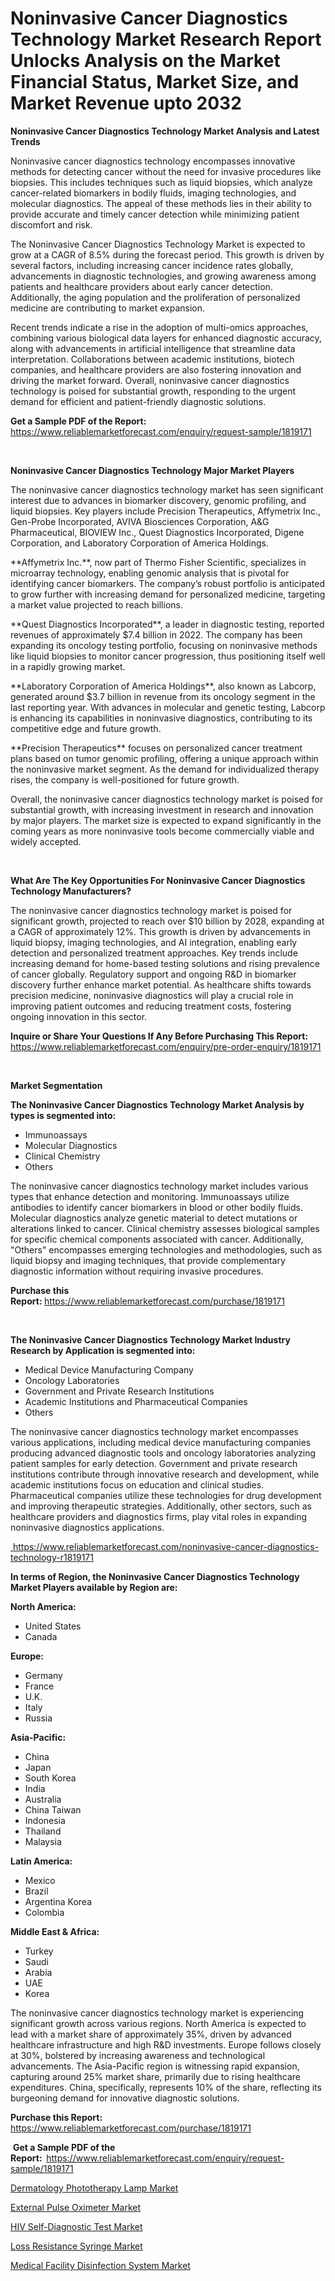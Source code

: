 <p><h1>Noninvasive Cancer Diagnostics Technology Market Research Report Unlocks Analysis on the Market Financial Status, Market Size, and Market Revenue upto 2032</h1></p><p><strong>Noninvasive Cancer Diagnostics Technology Market Analysis and Latest Trends</strong></p>
<p><p>Noninvasive cancer diagnostics technology encompasses innovative methods for detecting cancer without the need for invasive procedures like biopsies. This includes techniques such as liquid biopsies, which analyze cancer-related biomarkers in bodily fluids, imaging technologies, and molecular diagnostics. The appeal of these methods lies in their ability to provide accurate and timely cancer detection while minimizing patient discomfort and risk.</p><p>The Noninvasive Cancer Diagnostics Technology Market is expected to grow at a CAGR of 8.5% during the forecast period. This growth is driven by several factors, including increasing cancer incidence rates globally, advancements in diagnostic technologies, and growing awareness among patients and healthcare providers about early cancer detection. Additionally, the aging population and the proliferation of personalized medicine are contributing to market expansion. </p><p>Recent trends indicate a rise in the adoption of multi-omics approaches, combining various biological data layers for enhanced diagnostic accuracy, along with advancements in artificial intelligence that streamline data interpretation. Collaborations between academic institutions, biotech companies, and healthcare providers are also fostering innovation and driving the market forward. Overall, noninvasive cancer diagnostics technology is poised for substantial growth, responding to the urgent demand for efficient and patient-friendly diagnostic solutions.</p></p>
<p><strong>Get a Sample PDF of the Report:&nbsp;</strong> <a href="https://www.reliablemarketforecast.com/enquiry/request-sample/1819171?utm_campaign=1080&utm_medium=2&utm_source=Github&utm_content=ia&utm_term=05032025&utm_id=noninvasive-cancer-diagnostics-technology">https://www.reliablemarketforecast.com/enquiry/request-sample/1819171</a></p>
<p>&nbsp;</p>
<p><strong>Noninvasive Cancer Diagnostics Technology Major Market Players</strong></p>
<p><p>The noninvasive cancer diagnostics technology market has seen significant interest due to advances in biomarker discovery, genomic profiling, and liquid biopsies. Key players include Precision Therapeutics, Affymetrix Inc., Gen-Probe Incorporated, AVIVA Biosciences Corporation, A&G Pharmaceutical, BIOVIEW Inc., Quest Diagnostics Incorporated, Digene Corporation, and Laboratory Corporation of America Holdings.</p><p>**Affymetrix Inc.**, now part of Thermo Fisher Scientific, specializes in microarray technology, enabling genomic analysis that is pivotal for identifying cancer biomarkers. The company’s robust portfolio is anticipated to grow further with increasing demand for personalized medicine, targeting a market value projected to reach billions.</p><p>**Quest Diagnostics Incorporated**, a leader in diagnostic testing, reported revenues of approximately $7.4 billion in 2022. The company has been expanding its oncology testing portfolio, focusing on noninvasive methods like liquid biopsies to monitor cancer progression, thus positioning itself well in a rapidly growing market.</p><p>**Laboratory Corporation of America Holdings**, also known as Labcorp, generated around $3.7 billion in revenue from its oncology segment in the last reporting year. With advances in molecular and genetic testing, Labcorp is enhancing its capabilities in noninvasive diagnostics, contributing to its competitive edge and future growth.</p><p>**Precision Therapeutics** focuses on personalized cancer treatment plans based on tumor genomic profiling, offering a unique approach within the noninvasive market segment. As the demand for individualized therapy rises, the company is well-positioned for future growth.</p><p>Overall, the noninvasive cancer diagnostics technology market is poised for substantial growth, with increasing investment in research and innovation by major players. The market size is expected to expand significantly in the coming years as more noninvasive tools become commercially viable and widely accepted.</p></p>
<p>&nbsp;</p>
<p><strong>What Are The Key Opportunities For Noninvasive Cancer Diagnostics Technology Manufacturers?</strong></p>
<p><p>The noninvasive cancer diagnostics technology market is poised for significant growth, projected to reach over $10 billion by 2028, expanding at a CAGR of approximately 12%. This growth is driven by advancements in liquid biopsy, imaging technologies, and AI integration, enabling early detection and personalized treatment approaches. Key trends include increasing demand for home-based testing solutions and rising prevalence of cancer globally. Regulatory support and ongoing R&D in biomarker discovery further enhance market potential. As healthcare shifts towards precision medicine, noninvasive diagnostics will play a crucial role in improving patient outcomes and reducing treatment costs, fostering ongoing innovation in this sector.</p></p>
<p><strong>Inquire or Share Your Questions If Any Before Purchasing This Report:</strong> <a href="https://www.reliablemarketforecast.com/enquiry/pre-order-enquiry/1819171?utm_campaign=1080&utm_medium=2&utm_source=Github&utm_content=ia&utm_term=05032025&utm_id=noninvasive-cancer-diagnostics-technology">https://www.reliablemarketforecast.com/enquiry/pre-order-enquiry/1819171</a></p>
<p>&nbsp;</p>
<p><strong>Market Segmentation</strong></p>
<p><strong>The Noninvasive Cancer Diagnostics Technology Market Analysis by types is segmented into:</strong></p>
<p><ul><li>Immunoassays</li><li>Molecular Diagnostics</li><li>Clinical Chemistry</li><li>Others</li></ul></p>
<p><p>The noninvasive cancer diagnostics technology market includes various types that enhance detection and monitoring. Immunoassays utilize antibodies to identify cancer biomarkers in blood or other bodily fluids. Molecular diagnostics analyze genetic material to detect mutations or alterations linked to cancer. Clinical chemistry assesses biological samples for specific chemical components associated with cancer. Additionally, "Others" encompasses emerging technologies and methodologies, such as liquid biopsy and imaging techniques, that provide complementary diagnostic information without requiring invasive procedures.</p></p>
<p><strong>Purchase this Report:&nbsp;</strong><a href="https://www.reliablemarketforecast.com/purchase/1819171?utm_campaign=1080&utm_medium=2&utm_source=Github&utm_content=ia&utm_term=05032025&utm_id=noninvasive-cancer-diagnostics-technology">https://www.reliablemarketforecast.com/purchase/1819171</a></p>
<p>&nbsp;</p>
<p><strong>The Noninvasive Cancer Diagnostics Technology Market Industry Research by Application is segmented into:</strong></p>
<p><ul><li>Medical Device Manufacturing Company</li><li>Oncology Laboratories</li><li>Government and Private Research Institutions</li><li>Academic Institutions and Pharmaceutical Companies</li><li>Others</li></ul></p>
<p><p>The noninvasive cancer diagnostics technology market encompasses various applications, including medical device manufacturing companies producing advanced diagnostic tools and oncology laboratories analyzing patient samples for early detection. Government and private research institutions contribute through innovative research and development, while academic institutions focus on education and clinical studies. Pharmaceutical companies utilize these technologies for drug development and improving therapeutic strategies. Additionally, other sectors, such as healthcare providers and diagnostics firms, play vital roles in expanding noninvasive diagnostics applications.</p></p>
<p><a href="https://www.reliablemarketforecast.com/noninvasive-cancer-diagnostics-technology-r1819171?utm_campaign=1080&utm_medium=2&utm_source=Github&utm_content=ia&utm_term=05032025&utm_id=noninvasive-cancer-diagnostics-technology">&nbsp;https://www.reliablemarketforecast.com/noninvasive-cancer-diagnostics-technology-r1819171</a></p>
<p><strong>In terms of Region, the Noninvasive Cancer Diagnostics Technology Market Players available by Region are:</strong></p>
<p>
    <p> <strong> North America: </strong>
        <ul>
            <li>United States</li>
            <li>Canada</li>
        </ul>
        </p> 
    <p> <strong> Europe: </strong>
        <ul>
            <li>Germany</li>
            <li>France</li>
            <li>U.K.</li>
            <li>Italy</li>
            <li>Russia</li>
        </ul>
        </p> 
    <p> <strong> Asia-Pacific: </strong>
        <ul>
            <li>China</li>
            <li>Japan</li>
            <li>South Korea</li>
            <li>India</li>
            <li>Australia</li>
            <li>China Taiwan</li>
            <li>Indonesia</li>
            <li>Thailand</li>
            <li>Malaysia</li>
        </ul>
        </p> 
    <p> <strong> Latin America: </strong>
        <ul>
            <li>Mexico</li>
            <li>Brazil</li>
            <li>Argentina Korea</li>
            <li>Colombia</li>
        </ul>
        </p> 
    <p> <strong> Middle East & Africa: </strong>
        <ul>
            <li>Turkey</li>
            <li>Saudi</li>
            <li>Arabia</li>
            <li>UAE</li>
            <li>Korea</li>
        </ul>
    </p>
    </p>
<p><p>The noninvasive cancer diagnostics technology market is experiencing significant growth across various regions. North America is expected to lead with a market share of approximately 35%, driven by advanced healthcare infrastructure and high R&D investments. Europe follows closely at 30%, bolstered by increasing awareness and technological advancements. The Asia-Pacific region is witnessing rapid expansion, capturing around 25% market share, primarily due to rising healthcare expenditures. China, specifically, represents 10% of the share, reflecting its burgeoning demand for innovative diagnostic solutions.</p></p>
<p><strong>Purchase this Report: </strong><a href="https://www.reliablemarketforecast.com/purchase/1819171?utm_campaign=1080&utm_medium=2&utm_source=Github&utm_content=ia&utm_term=05032025&utm_id=noninvasive-cancer-diagnostics-technology">https://www.reliablemarketforecast.com/purchase/1819171</a></p>
<p>&nbsp;<strong>Get a Sample PDF of the Report:&nbsp;&nbsp;</strong><a href="https://www.reliablemarketforecast.com/enquiry/request-sample/1819171?utm_campaign=1080&utm_medium=2&utm_source=Github&utm_content=ia&utm_term=05032025&utm_id=noninvasive-cancer-diagnostics-technology">https://www.reliablemarketforecast.com/enquiry/request-sample/1819171</a></p>
<p><strong></strong></p>
<p><p><a href="https://github.com/bartzthateis/Market-Research-Report-List-1/blob/main/dermatology-phototherapy-lamp-market.md?utm_campaign=1080&utm_medium=2&utm_source=Github&utm_content=ia&utm_term=05032025&utm_id=noninvasive-cancer-diagnostics-technology">Dermatology Phototherapy Lamp Market</a></p><p><a href="https://github.com/vespigeakexc/Market-Research-Report-List-1/blob/main/external-pulse-oximeter-market.md?utm_campaign=1080&utm_medium=2&utm_source=Github&utm_content=ia&utm_term=05032025&utm_id=noninvasive-cancer-diagnostics-technology">External Pulse Oximeter Market</a></p><p><a href="https://github.com/eimutelufta/Market-Research-Report-List-1/blob/main/hiv-self-diagnostic-test-market.md?utm_campaign=1080&utm_medium=2&utm_source=Github&utm_content=ia&utm_term=05032025&utm_id=noninvasive-cancer-diagnostics-technology">HIV Self-Diagnostic Test Market</a></p><p><a href="https://github.com/afghatakito29/Market-Research-Report-List-1/blob/main/loss-resistance-syringe-market.md?utm_campaign=1080&utm_medium=2&utm_source=Github&utm_content=ia&utm_term=05032025&utm_id=noninvasive-cancer-diagnostics-technology">Loss Resistance Syringe Market</a></p><p><a href="https://github.com/moorsdorak31/Market-Research-Report-List-1/blob/main/medical-facility-disinfection-system-market.md?utm_campaign=1080&utm_medium=2&utm_source=Github&utm_content=ia&utm_term=05032025&utm_id=noninvasive-cancer-diagnostics-technology">Medical Facility Disinfection System Market</a></p></p>